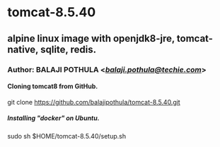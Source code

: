 # tomcat-8.5.40
## alpine linux image with openjdk8-jre, tomcat-native, sqlite, redis.
### Author: BALAJI POTHULA <*balaji.pothula@techie.com*>

#### Cloning tomcat8 from GitHub.
git clone https://github.com/balajipothula/tomcat-8.5.40.git

##### Installing "docker" on Ubuntu.
sudo sh $HOME/tomcat-8.5.40/setup.sh
